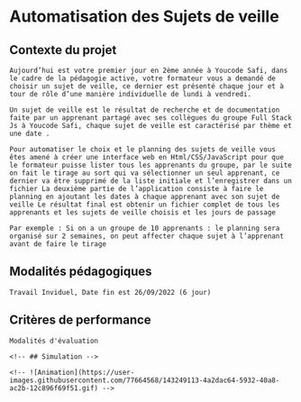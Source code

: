 # Automatisation des Sujets de veille

## Contexte du projet
```
Aujourd’hui est votre premier jour en 2ème année à Youcode Safi, dans le cadre de la pédagogie active, votre formateur vous a demandé de choisir un sujet de veille, ce dernier est présenté chaque jour et à tour de rôle d’une manière individuelle de lundi à vendredi.

Un sujet de veille est le résultat de recherche et de documentation faite par un apprenant partagé avec ses collègues du groupe Full Stack Js à Youcode Safi, chaque sujet de veille est caractérisé par thème et une date .

Pour automatiser le choix et le planning des sujets de veille vous êtes amené à créer une interface web en Html/CSS/JavaScript pour que le formateur puisse lister tous les apprenants du groupe, par le suite on fait le tirage au sort qui va sélectionner un seul apprenant, ce dernier va être supprimé de la liste initiale et l’enregistrer dans un fichier La deuxième partie de l’application consiste à faire le planning en ajoutant les dates à chaque apprenant avec son sujet de veille Le résultat final est obtenir un fichier complet de tous les apprenants et les sujets de veille choisis et les jours de passage

Par exemple : Si on a un groupe de 10 apprenants : le planning sera organisé sur 2 semaines, on peut affecter chaque sujet à l’apprenant avant de faire le tirage

```
## Modalités pédagogiques
```
Travail Inviduel, Date fin est 26/09/2022 (6 jour)
```
## Critères de performance 
```
Modalités d'évaluation
```
<!-- ## How to run this project
```
Use this command to install the necessary dependencies and Enjoy 

1 . npm install -->
```
<!-- ## Simulation -->

<!-- ![Animation](https://user-images.githubusercontent.com/77664568/143249113-4a2dac64-5932-40a8-ac2b-12c896f69f51.gif) -->

